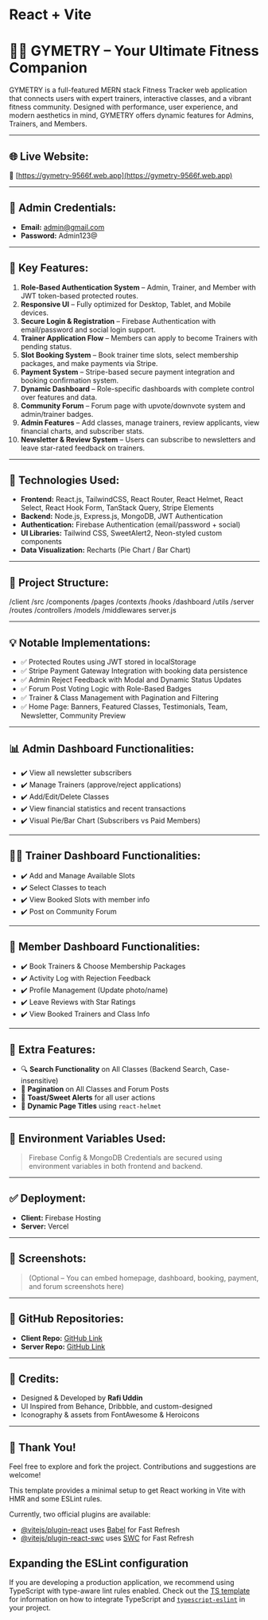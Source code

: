 # React + Vite










# 🏋️‍♂️ GYMETRY – Your Ultimate Fitness Companion

GYMETRY is a full-featured MERN stack Fitness Tracker web application that connects users with expert trainers, interactive classes, and a vibrant fitness community. Designed with performance, user experience, and modern aesthetics in mind, GYMETRY offers dynamic features for Admins, Trainers, and Members.

---

## 🌐 Live Website:
🔗 [https://gymetry-9566f.web.app](https://gymetry-9566f.web.app)

---

## 🔐 Admin Credentials:
- **Email:** admin@gmail.com  
- **Password:** Admin123@

---

## 🚀 Key Features:

1. **Role-Based Authentication System** – Admin, Trainer, and Member with JWT token-based protected routes.
2. **Responsive UI** – Fully optimized for Desktop, Tablet, and Mobile devices.
3. **Secure Login & Registration** – Firebase Authentication with email/password and social login support.
4. **Trainer Application Flow** – Members can apply to become Trainers with pending status.
5. **Slot Booking System** – Book trainer time slots, select membership packages, and make payments via Stripe.
6. **Payment System** – Stripe-based secure payment integration and booking confirmation system.
7. **Dynamic Dashboard** – Role-specific dashboards with complete control over features and data.
8. **Community Forum** – Forum page with upvote/downvote system and admin/trainer badges.
9. **Admin Features** – Add classes, manage trainers, review applicants, view financial charts, and subscriber stats.
10. **Newsletter & Review System** – Users can subscribe to newsletters and leave star-rated feedback on trainers.

---

## 📁 Technologies Used:

- **Frontend:** React.js, TailwindCSS, React Router, React Helmet, React Select, React Hook Form, TanStack Query, Stripe Elements
- **Backend:** Node.js, Express.js, MongoDB, JWT Authentication
- **Authentication:** Firebase Authentication (email/password + social)
- **UI Libraries:** Tailwind CSS, SweetAlert2, Neon-styled custom components
- **Data Visualization:** Recharts (Pie Chart / Bar Chart)

---

## 🧠 Project Structure:

/client
/src
/components
/pages
/contexts
/hooks
/dashboard
/utils
/server
/routes
/controllers
/models
/middlewares
server.js



---

## 💡 Notable Implementations:

- ✅ Protected Routes using JWT stored in localStorage
- ✅ Stripe Payment Gateway Integration with booking data persistence
- ✅ Admin Reject Feedback with Modal and Dynamic Status Updates
- ✅ Forum Post Voting Logic with Role-Based Badges
- ✅ Trainer & Class Management with Pagination and Filtering
- ✅ Home Page: Banners, Featured Classes, Testimonials, Team, Newsletter, Community Preview

---

## 📊 Admin Dashboard Functionalities:

- ✔️ View all newsletter subscribers
- ✔️ Manage Trainers (approve/reject applications)
- ✔️ Add/Edit/Delete Classes
- ✔️ View financial statistics and recent transactions
- ✔️ Visual Pie/Bar Chart (Subscribers vs Paid Members)

---

## 🧑‍🏫 Trainer Dashboard Functionalities:

- ✔️ Add and Manage Available Slots
- ✔️ Select Classes to teach
- ✔️ View Booked Slots with member info
- ✔️ Post on Community Forum

---

## 👥 Member Dashboard Functionalities:

- ✔️ Book Trainers & Choose Membership Packages
- ✔️ Activity Log with Rejection Feedback
- ✔️ Profile Management (Update photo/name)
- ✔️ Leave Reviews with Star Ratings
- ✔️ View Booked Trainers and Class Info

---

## 🧪 Extra Features:

- 🔍 **Search Functionality** on All Classes (Backend Search, Case-insensitive)
- 📅 **Pagination** on All Classes and Forum Posts
- 💬 **Toast/Sweet Alerts** for all user actions
- 📌 **Dynamic Page Titles** using `react-helmet`

---

## 🧾 Environment Variables Used:

> Firebase Config & MongoDB Credentials are secured using environment variables in both frontend and backend.

---

## ✅ Deployment:

- **Client:** Firebase Hosting  
- **Server:** Vercel

---

## 📸 Screenshots:

> (Optional – You can embed homepage, dashboard, booking, payment, and forum screenshots here)

---

## 📌 GitHub Repositories:

- **Client Repo:** [GitHub Link](#)
- **Server Repo:** [GitHub Link](#)

---

## 📢 Credits:

- Designed & Developed by **Rafi Uddin**
- UI Inspired from Behance, Dribbble, and custom-designed
- Iconography & assets from FontAwesome & Heroicons

---

## 🥳 Thank You!

Feel free to explore and fork the project. Contributions and suggestions are welcome!






















This template provides a minimal setup to get React working in Vite with HMR and some ESLint rules.

Currently, two official plugins are available:

- [@vitejs/plugin-react](https://github.com/vitejs/vite-plugin-react/blob/main/packages/plugin-react) uses [Babel](https://babeljs.io/) for Fast Refresh
- [@vitejs/plugin-react-swc](https://github.com/vitejs/vite-plugin-react/blob/main/packages/plugin-react-swc) uses [SWC](https://swc.rs/) for Fast Refresh

## Expanding the ESLint configuration

If you are developing a production application, we recommend using TypeScript with type-aware lint rules enabled. Check out the [TS template](https://github.com/vitejs/vite/tree/main/packages/create-vite/template-react-ts) for information on how to integrate TypeScript and [`typescript-eslint`](https://typescript-eslint.io) in your project.
